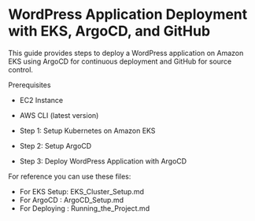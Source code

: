 # WordPress Application Deployment with EKS, ArgoCD, and GitHub
  This guide provides steps to deploy a WordPress application on Amazon EKS using ArgoCD for continuous deployment and GitHub for source control.

 Prerequisites
- EC2 Instance
- AWS CLI (latest version)

- Step 1: Setup Kubernetes on Amazon EKS
- Step 2: Setup ArgoCD
- Step 3: Deploy WordPress Application with ArgoCD

 For reference you can use these files:
- For EKS Setup: EKS_Cluster_Setup.md
- For ArgoCD : ArgoCD_Setup.md
- For Deploying  : Running_the_Project.md
